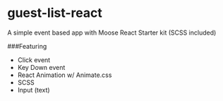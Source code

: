 # guest-list-react
A simple event based app with Moose React Starter kit (SCSS included)

###Featuring

* Click event
* Key Down event
* React Animation w/ Animate.css
* SCSS
* Input (text)
